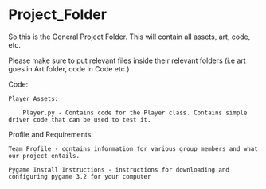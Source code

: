 # Project_Folder

So this is the General Project Folder.
This will contain all assets, art, code, etc. 

Please make sure to put relevant files inside their relevant folders (i.e art goes in Art folder, code in Code etc.)

Code:
  
    Player Assets:
      
        Player.py - Contains code for the Player class. Contains simple driver code that can be used to test it. 
        
  
Profile and Requirements:

    Team Profile - contains information for various group members and what our project entails.
    
    Pygame Install Instructions - instructions for downloading and configuring pygame 3.2 for your computer
    
    

